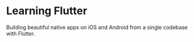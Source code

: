 # Learning Flutter
Building beautiful native apps on iOS and Android from a single codebase with Flutter.
